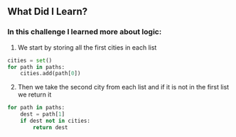 ## What Did I Learn?

### In this challenge I learned more about logic:

1. We start by storing all the first cities in each list
```python
cities = set()
for path in paths:
    cities.add(path[0])
```

2. Then we take the second city from each list and if it is not in the first list we return it
```python
for path in paths:
    dest = path[1]
    if dest not in cities:
        return dest
```